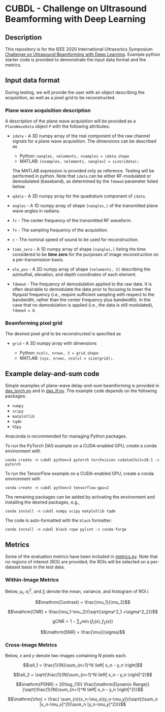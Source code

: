 # CUBDL - Challenge on Ultrasound Beamforming with Deep Learning

## Description

This repository is for the IEEE 2020 International Ultrasonics Symposium [Challenge on Ultrasound Beamforming with Deep Learning](https://cubdl.jhu.edu/). Example python starter code is provided to demonstrate the input data format and the metrics.

## Input data format

During testing, we will provide the user with an object describing the acquisition, as well as a pixel grid to be reconstructed.

### Plane wave acquisition description

A description of the plane wave acquisition will be provided as a `PlaneWaveData` object `P` with the following attributes:

- `idata` - A 3D numpy array of the real component of the raw channel signals for a plane wave acquisition. The dimensions can be described as

  - Python: `nangles, nelements, nsamples = idata.shape`
  - MATLAB: `[nsamples, nelements, nangles] = size(idata);`

  The MATLAB expression is provided only as reference. Testing will be performed in python. Note that `idata` can be either RF-modulated or demodulated (baseband), as determined by the `fdemod` parameter listed below.
- `qdata` - A 3D numpy array for the quadrature component of `idata`.
- `angles` - A 1D numpy array of shape `[nangles,]` of the transmitted plane wave angles in radians.
- `fc` - The center frequency of the transmitted RF waveform.
- `fs` - The sampling frequency of the acquisition.
- `c` - The nominal speed of sound to be used for reconstruction.
- `time_zero` - A 1D numpy array of shape `[nangles,]` listing the time considered to be **time zero** for the purposes of image reconstruction on a per-transmission basis.
- `ele_pos` - A 2D numpy array of shape `[nelements, 3]` describing the azimuthal, elevation, and depth coordinates of each element.
- `fdemod` - The frequency of demodulation applied to the raw data. It is often desirable to demodulate the data prior to focusing to lower the Nyquist frequency (i.e., require sufficient sampling with respect to the bandwidth, rather than the center frequency plus bandwidth). In the case that no demodulation is applied (i.e., the data is still modulated), `fdemod = 0`.

### Beamforming pixel grid

The desired pixel grid to be reconstructed is specified as

- `grid` - A 3D numpy array with dimensions

  - Python: `ncols, nrows, 3 = grid.shape`
  - MATLAB: `[xyz, nrows, ncols] = size(grid);`.

## Example delay-and-sum code

Simple examples of plane-wave delay-and-sum beamforming is provided in [das_torch.py](das_torch.py) and in [das_tf.py](das_tf.py). The example code depends on the following packages:

- `numpy`
- `scipy`
- `matplotlib`
- `tqdm`
- `h5py`

Anaconda is recommended for managing Python packages.

To run the PyTorch DAS example on a CUDA-enabled GPU, create a conda environment with

```shell
conda create -n cubdl python=3 pytorch torchvision cudatoolkit=10.1 -c pytorch
```

To run the TensorFlow example on a CUDA-enabled GPU, create a conda environment with

```shell
conda create -n cubdl python=3 tensorflow-gpu=2
```

The remaining packages can be added by activating the environment and installing the desired packages, e.g.,

```shell
conda install -n cubdl numpy scipy matplotlib tqdm
```

The code is auto-formatted with the `black` formatter:

```shell
conda install -n cubdl black rope pylint -c conda-forge
```

## Metrics

Some of the evaluation metrics have been included in [metrics.py](metrics.py). Note that no regions of interest (ROI) are provided; the ROIs will be selected on a per-dataset basis in the test data.

### Within-Image Metrics

Below, $`\mu_i`$, $`\sigma^2_i`$, and $`f_i`$ denote the mean, variance, and histogram of ROI $`i`$.

```math
\mathrm{Contrast} = \frac{\mu_1}{\mu_2}
```

```math
\mathrm{CNR} = \frac{\mu_1-\mu_2}{\sqrt{\sigma^2_1 +\sigma^2_2}}
```

```math
\mathrm{gCNR} = 1-\sum_{x} \min\{f_1(x), f_2(x)\}
```

```math
\mathrm{SNR} = \frac{\mu}{\sigma}
```

### Cross-Image Metrics

Below, $`x`$ and $`y`$ denote two images containing $`N`$ pixels each.

```math
\ell_1 = \frac{1}{N}\sum_{n=1}^N \left| x_n - y_n \right|
```

```math
\ell_2 = \sqrt{\frac{1}{N}\sum_{n=1}^N \left| x_n - y_n \right|^2}
```

```math
\mathrm{PSNR} = 20\log_{10} \frac{\mathrm{Dynamic Range}}{\sqrt{\frac{1}{N}\sum_{n=1}^N \left| x_n - y_n \right|^2}}
```

```math
\mathrm{\rho} = \frac{ \sum_{n}(x_n-\mu_x)(y_n-\mu_y)}{\sqrt{(\sum_n |x_n-\mu_x|^2)(\sum_n |y_n-\mu_y|^2})}
```

